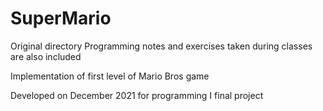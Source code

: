 # SuperMario
Original directory
Programming notes and exercises taken during classes are also included 

Implementation of first level of Mario Bros game

Developed on December 2021 for programming I final project

